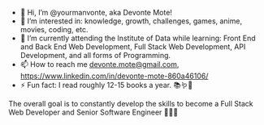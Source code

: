 - 👋 Hi, I’m @yourmanvonte, aka Devonte Mote!
- 👀 I’m interested in: knowledge, growth, challenges, games, anime, movies, coding, etc.
- 🌱 I’m currently attending the Institute of Data while learning: Front End and Back End Web Development, Full Stack Web Development, API Development, and all forms of Programming.
- 📫 How to reach me devonte.mote@gmail.com, https://www.linkedin.com/in/devonte-mote-860a46106/
- ⚡ Fun fact: I read roughly 12-15 books a year. 📚🪱🧠

The overall goal is to constantly develop the skills to become a Full Stack Web Developer and Senior Software Engineer 🧑‍💻😁



<!---
yourmanvonte/yourmanvonte is a ✨ special ✨ repository because its `README.md` (this file) appears on your GitHub profile.
You can click the Preview link to take a look at your changes.
--->

